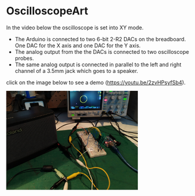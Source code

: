 # OscilloscopeArt

In the video below the oscilloscope is set into XY mode. 
- The Arduino is connected to two 6-bit 2-R2 DACs on the breadboard. One DAC for the X axis and one DAC for the Y axis.
- The analog output from the the DACs is connected to two oscilloscope probes.
- The same analog output is connected in parallel to the left and right channel of a 3.5mm jack which goes to a speaker.

click on the image below to see a demo (https://youtu.be/2zvHPsyfSb4).

<a href="https://youtu.be/2zvHPsyfSb4"> 
    <img src="./ImgVid/InitialSetup.jpg" width=70%>
</a>